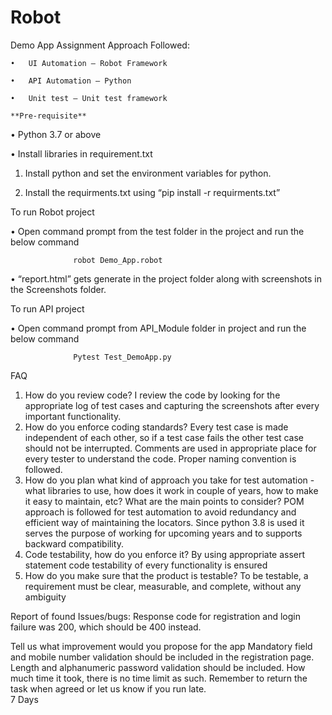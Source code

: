 # Robot
Demo App Assignment
  Approach Followed:
  
    •	UI Automation – Robot Framework
    
    •	API Automation – Python
    
    •	Unit test – Unit test framework
    
	**Pre-requisite**
	
•	Python 3.7 or above

•	Install libraries in requirement.txt

1.	Install python and set the environment variables for python.

2.	Install the requirments.txt using “pip install -r requirments.txt”

To run Robot project

•	Open command prompt from the test folder in the project and run the below command

                  robot Demo_App.robot

•	“report.html” gets generate in the project folder along with screenshots in the Screenshots folder.
	
  To run API project
  
•	Open command prompt from API_Module folder in project and run the below command

                  Pytest Test_DemoApp.py

FAQ
1.	How do you review code? 
I review the code by looking for the appropriate log of test cases and capturing the screenshots after every important functionality. 
2.	How do you enforce coding standards? 
Every test case is made independent of each other, so if a test case fails the other test case should not be interrupted. Comments are used in appropriate place for every tester to understand the code. Proper naming convention is followed.
3.	How do you plan what kind of approach you take for test automation - what libraries to use, how does it work in couple of years, how to make it easy to maintain, etc? What are the main points to consider? 
POM approach is followed for test automation to avoid redundancy and efficient way of maintaining the locators. Since python 3.8 is used it serves the purpose of working for upcoming years and to supports backward compatibility.
4.	Code testability, how do you enforce it? 
By using appropriate assert statement code testability of every functionality is ensured
5.	How do you make sure that the product is testable? 
To be testable, a requirement must be clear, measurable, and complete, without any ambiguity


Report of found Issues/bugs:
Response code for registration and login failure was 200, which should be 400 instead.
 
Tell us what improvement would you propose for the app
Mandatory field and mobile number validation should be included in the registration page. Length and alphanumeric password validation should be included.
How much time it took, there is no time limit as such. Remember to return the task when agreed or let us know if you run late. 	
7 Days



